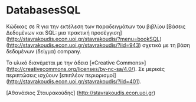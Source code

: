# DatabasesSQL

Κώδικας σε R για την εκτέλεση των παραδειγμάτων του βιβλίου
[Βάσεις Δεδομένων και SQL: μια πρακτική προσέγγιση]
(http://stavrakoudis.econ.uoi.gr/stavrakoudis/?menu=bookSQL)
(http://stavrakoudis.econ.uoi.gr/stavrakoudis/?iid=943)
σχετικά με τη βάση δεδομένων (δείγμα) company.

Το υλικό διανέμεται με την άδεια [«Creative Commons»]
(http://creativecommons.org/licenses/by-nc-sa/4.0/).
Σε μερικές περιπτώσεις ισχύουν [επιπλέον περιορισμοί]
(http://stavrakoudis.econ.uoi.gr/stavrakoudis/?iid=401).

[Αθανάσιος Σταυρακούδης]
(http://stavrakoudis.econ.uoi.gr)
